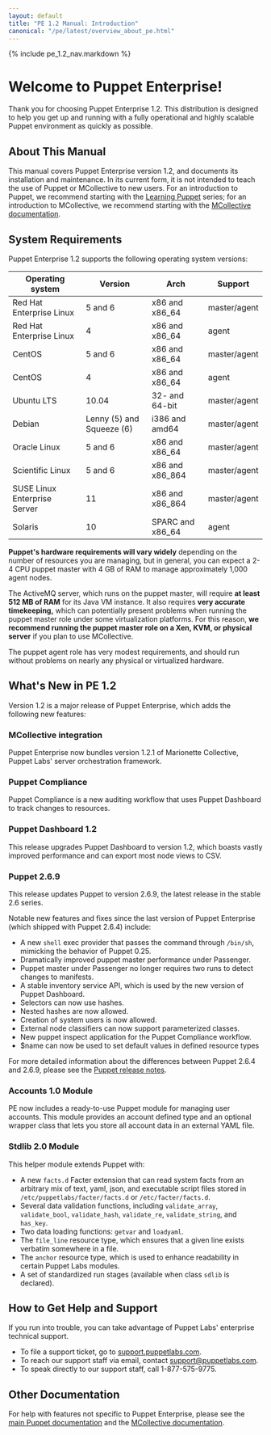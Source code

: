 ```yaml
---
layout: default
title: "PE 1.2 Manual: Introduction"
canonical: "/pe/latest/overview_about_pe.html"
---
```


{% include pe_1.2_nav.markdown %}

Welcome to Puppet Enterprise!
=============================

Thank you for choosing Puppet Enterprise 1.2. This distribution is designed to help you get up and running with a fully operational and highly scalable Puppet environment as quickly as possible.

About This Manual
-----------------

This manual covers Puppet Enterprise version 1.2, and documents its installation and maintenance. In its current form, it is not intended to teach the use of Puppet or MCollective to new users. For an introduction to Puppet, we recommend starting with the [Learning Puppet][lp] series; for an introduction to MCollective, we recommend starting with the [MCollective documentation][mco]. 

[lp]: http://docs.puppetlabs.com/learning/
[mco]: http://docs.puppetlabs.com/mcollective/index.html
[docs]: http://docs.puppetlabs.com

System Requirements
-----------------

Puppet Enterprise 1.2 supports the following operating system versions:

|       Operating system       |          Version          |       Arch        |   Support    |
|------------------------------|---------------------------|-------------------|--------------|
| Red Hat Enterprise Linux     | 5 and 6                   | x86 and x86\_64   | master/agent |
| Red Hat Enterprise Linux     | 4                         | x86 and x86\_64   | agent        |
| CentOS                       | 5 and 6                   | x86 and x86\_64   | master/agent |
| CentOS                       | 4                         | x86 and x86\_64   | agent        |
| Ubuntu LTS                   | 10.04                     | 32- and 64-bit    | master/agent |
| Debian                       | Lenny (5) and Squeeze (6) | i386 and amd64    | master/agent |
| Oracle Linux                 | 5 and 6                   | x86 and x86\_64   | master/agent |
| Scientific Linux             | 5 and 6                   | x86 and x86\_864  | master/agent |
| SUSE Linux Enterprise Server | 11                        | x86 and x86\_864  | master/agent |
| Solaris                      | 10                        | SPARC and x86\_64 | agent        |

**Puppet's hardware requirements will vary widely** depending on the number of resources you are managing, but in general, you can expect a 2-4 CPU puppet master with 4 GB of RAM to manage approximately 1,000 agent nodes. 

The ActiveMQ server, which runs on the puppet master, will require **at least 512 MB of RAM** for its Java VM instance. It also requires **very accurate timekeeping,** which can potentially present problems when running the puppet master role under some virtualization platforms. For this reason, **we recommend running the puppet master role on a Xen, KVM, or physical server** if you plan to use MCollective.

The puppet agent role has very modest requirements, and should run without problems on nearly any physical or virtualized hardware.

What's New in PE 1.2
----------

Version 1.2 is a major release of Puppet Enterprise, which adds the following new features:

### MCollective integration

Puppet Enterprise now bundles version 1.2.1 of Marionette Collective, Puppet Labs' server orchestration framework. 

### Puppet Compliance

Puppet Compliance is a new auditing workflow that uses Puppet Dashboard to track changes to resources.

### Puppet Dashboard 1.2

This release upgrades Puppet Dashboard to version 1.2, which boasts vastly improved performance and can export most node views to CSV. 

### Puppet 2.6.9

This release updates Puppet to version 2.6.9, the latest release in the stable 2.6 series. 

Notable new features and fixes since the last version of Puppet Enterprise (which shipped with Puppet 2.6.4) include:

* A new `shell` exec provider that passes the command through `/bin/sh`, mimicking the behavior of Puppet 0.25.
* Dramatically improved puppet master performance under Passenger.
* Puppet master under Passenger no longer requires two runs to detect changes to manifests.
* A stable inventory service API, which is used by the new version of Puppet Dashboard.
* Selectors can now use hashes.
* Nested hashes are now allowed.
* Creation of system users is now allowed.
* External node classifiers can now support parameterized classes.
* New puppet inspect application for the Puppet Compliance workflow.
* $name can now be used to set default values in defined resource types

For more detailed information about the differences between Puppet 2.6.4 and 2.6.9, please see the [Puppet release notes][puppetreleasenotes]. 

[puppetreleasenotes]: http://projects.puppetlabs.com/projects/puppet/wiki/Release_Notes#2.6.9

### Accounts 1.0 Module

PE now includes a ready-to-use Puppet module for managing user accounts. This module provides an account defined type and an optional wrapper class that lets you store all account data in an external YAML file. 

### Stdlib 2.0 Module 

This helper module extends Puppet with:

* A new `facts.d` Facter extension that can read system facts from an arbitrary mix of text, yaml, json, and executable script files stored in `/etc/puppetlabs/facter/facts.d` or `/etc/facter/facts.d`. 
* Several data validation functions, including `validate_array`, `validate_bool`, `validate_hash`, `validate_re`, `validate_string`, and `has_key`.
* Two data loading functions: `getvar` and `loadyaml`. 
* The `file_line` resource type, which ensures that a given line exists verbatim somewhere in a file. 
* The `anchor` resource type, which is used to enhance readability in certain Puppet Labs modules. 
* A set of standardized run stages (available when class `sdlib` is declared).

How to Get Help and Support
--------------

If you run into trouble, you can take advantage of Puppet Labs' enterprise technical support.

* To file a support ticket, go to [support.puppetlabs.com](http://support.puppetlabs.com). 
* To reach our support staff via email, contact <support@puppetlabs.com>.
* To speak directly to our support staff, call 1-877-575-9775.

Other Documentation
-----

For help with features not specific to Puppet Enterprise, please see the [main Puppet documentation][docs] and the [MCollective documentation][mco].
